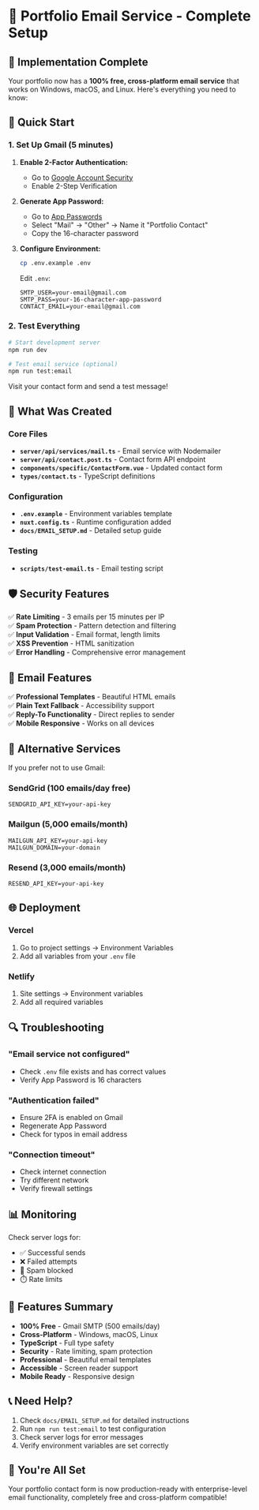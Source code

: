 # 📧 Portfolio Email Service - Complete Setup

## 🎉 Implementation Complete

Your portfolio now has a **100% free, cross-platform email service** that works on Windows, macOS, and Linux. Here's everything you need to know:

## 🚀 Quick Start

### 1. Set Up Gmail (5 minutes)

1. **Enable 2-Factor Authentication:**
   - Go to [Google Account Security](https://myaccount.google.com/security)
   - Enable 2-Step Verification

2. **Generate App Password:**
   - Go to [App Passwords](https://myaccount.google.com/apppasswords)
   - Select "Mail" → "Other" → Name it "Portfolio Contact"
   - Copy the 16-character password

3. **Configure Environment:**

   ```bash
   cp .env.example .env
   ```

   Edit `.env`:

   ```env
   SMTP_USER=your-email@gmail.com
   SMTP_PASS=your-16-character-app-password
   CONTACT_EMAIL=your-email@gmail.com
   ```

### 2. Test Everything

```bash
# Start development server
npm run dev

# Test email service (optional)
npm run test:email
```

Visit your contact form and send a test message!

## 📁 What Was Created

### Core Files

- **`server/api/services/mail.ts`** - Email service with Nodemailer
- **`server/api/contact.post.ts`** - Contact form API endpoint
- **`components/specific/ContactForm.vue`** - Updated contact form
- **`types/contact.ts`** - TypeScript definitions

### Configuration

- **`.env.example`** - Environment variables template
- **`nuxt.config.ts`** - Runtime configuration added
- **`docs/EMAIL_SETUP.md`** - Detailed setup guide

### Testing

- **`scripts/test-email.ts`** - Email testing script

## 🛡️ Security Features

✅ **Rate Limiting** - 3 emails per 15 minutes per IP  
✅ **Spam Protection** - Pattern detection and filtering  
✅ **Input Validation** - Email format, length limits  
✅ **XSS Prevention** - HTML sanitization  
✅ **Error Handling** - Comprehensive error management  

## 📧 Email Features

✅ **Professional Templates** - Beautiful HTML emails  
✅ **Plain Text Fallback** - Accessibility support  
✅ **Reply-To Functionality** - Direct replies to sender  
✅ **Mobile Responsive** - Works on all devices  

## 🔧 Alternative Services

If you prefer not to use Gmail:

### SendGrid (100 emails/day free)

```env
SENDGRID_API_KEY=your-api-key
```

### Mailgun (5,000 emails/month)

```env
MAILGUN_API_KEY=your-api-key
MAILGUN_DOMAIN=your-domain
```

### Resend (3,000 emails/month)

```env
RESEND_API_KEY=your-api-key
```

## 🌐 Deployment

### Vercel

1. Go to project settings → Environment Variables
2. Add all variables from your `.env` file

### Netlify

1. Site settings → Environment variables
2. Add all required variables

## 🔍 Troubleshooting

### "Email service not configured"

- Check `.env` file exists and has correct values
- Verify App Password is 16 characters

### "Authentication failed"

- Ensure 2FA is enabled on Gmail
- Regenerate App Password
- Check for typos in email address

### "Connection timeout"

- Check internet connection
- Try different network
- Verify firewall settings

## 📊 Monitoring

Check server logs for:

- ✅ Successful sends
- ❌ Failed attempts  
- 🚫 Spam blocked
- ⏱️ Rate limits

## 🎯 Features Summary

- **100% Free** - Gmail SMTP (500 emails/day)
- **Cross-Platform** - Windows, macOS, Linux
- **TypeScript** - Full type safety
- **Security** - Rate limiting, spam protection
- **Professional** - Beautiful email templates
- **Accessible** - Screen reader support
- **Mobile Ready** - Responsive design

## 📞 Need Help?

1. Check `docs/EMAIL_SETUP.md` for detailed instructions
2. Run `npm run test:email` to test configuration
3. Check server logs for error messages
4. Verify environment variables are set correctly

## 🎉 You're All Set

Your portfolio contact form is now production-ready with enterprise-level email functionality, completely free and cross-platform compatible!
